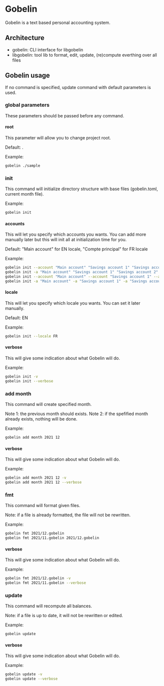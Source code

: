 # Gobelin
Gobelin is a text based personal accounting system.

## Architecture

- gobelin: CLI interface for libgobelin
- libgobelin: tool lib to format, edit, update, (re)compute everthing over all files

## Gobelin usage

If no command is specified, update command with default parameters is used.

### global parameters

These parameters should be passed before any command.

#### root

This parameter will allow you to change project root.

Default: .

Example:

```sh
gobelin ./sample
```

### init

This command will initialize directory structure with base files (gobelin.toml, current month file).

Example:

```sh
gobelin init
```

#### accounts

This will let you specify which accounts you wants. You can add more manually later but this will init all at initialization time for you.

Default: "Main account" for EN locale, "Compte principal" for FR locale

Example:

```sh
gobelin init --account "Main account" "Savings account 1" "Savings account 2" "Shared account"
gobelin init -a "Main account" "Savings account 1" "Savings account 2" "Shared account"
gobelin init --account "Main account" --account "Savings account 1" --account "Savings account 2" --account "Shared account"
gobelin init -a "Main account" -a "Savings account 1" -a "Savings account 2" -a "Shared account"
```
#### locale

This will let you specify which locale you wants. You can set it later manually.

Default: EN

Example:

```sh
gobelin init --locale FR
```

#### verbose

This will give some indication about what Gobelin will do.

Example:

```sh
gobelin init -v
gobelin init --verbose
```

### add month

This command will create specified month.

Note 1: the previous month should exists.
Note 2: if the spefified month already exists, nothing will be done.

Example:

```sh
gobelin add month 2021 12
```

#### verbose

This will give some indication about what Gobelin will do.

Example:

```sh
gobelin add month 2021 12 -v
gobelin add month 2021 12 --verbose
```


### fmt

This command will format given files.

Note: if a file is already formatted, the file will not be rewritten.

Example:

```sh
gobelin fmt 2021/12.gobelin
gobelin fmt 2021/11.gobelin 2021/12.gobelin
```

#### verbose

This will give some indication about what Gobelin will do.

Example:

```sh
gobelin fmt 2021/12.gobelin -v
gobelin fmt 2021/11.gobelin --verbose
```

### update

This command will recompute all balances.

Note: if a file is up to date, it will not be rewritten or edited.

Example:

```sh
gobelin update
```

#### verbose

This will give some indication about what Gobelin will do.

Example:

```sh
gobelin update -v
gobelin update --verbose
```

